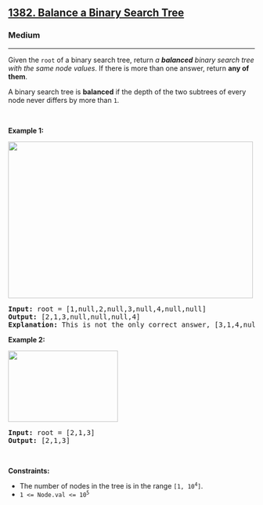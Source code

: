 <h2><a href="https://leetcode.com/problems/balance-a-binary-search-tree/">1382. Balance a Binary Search Tree</a></h2><h3>Medium</h3><hr><div style="user-select: auto;"><p style="user-select: auto;">Given the <code style="user-select: auto;">root</code> of a binary search tree, return <em style="user-select: auto;">a <strong style="user-select: auto;">balanced</strong> binary search tree with the same node values</em>. If there is more than one answer, return <strong style="user-select: auto;">any of them</strong>.</p>

<p style="user-select: auto;">A binary search tree is <strong style="user-select: auto;">balanced</strong> if the depth of the two subtrees of every node never differs by more than <code style="user-select: auto;">1</code>.</p>

<p style="user-select: auto;">&nbsp;</p>
<p style="user-select: auto;"><strong style="user-select: auto;">Example 1:</strong></p>
<img alt="" src="https://assets.leetcode.com/uploads/2021/08/10/balance1-tree.jpg" style="width: 500px; height: 319px; user-select: auto;">
<pre style="user-select: auto;"><strong style="user-select: auto;">Input:</strong> root = [1,null,2,null,3,null,4,null,null]
<strong style="user-select: auto;">Output:</strong> [2,1,3,null,null,null,4]
<b style="user-select: auto;">Explanation:</b> This is not the only correct answer, [3,1,4,null,2] is also correct.
</pre>

<p style="user-select: auto;"><strong style="user-select: auto;">Example 2:</strong></p>
<img alt="" src="https://assets.leetcode.com/uploads/2021/08/10/balanced2-tree.jpg" style="width: 224px; height: 145px; user-select: auto;">
<pre style="user-select: auto;"><strong style="user-select: auto;">Input:</strong> root = [2,1,3]
<strong style="user-select: auto;">Output:</strong> [2,1,3]
</pre>

<p style="user-select: auto;">&nbsp;</p>
<p style="user-select: auto;"><strong style="user-select: auto;">Constraints:</strong></p>

<ul style="user-select: auto;">
	<li style="user-select: auto;">The number of nodes in the tree is in the range <code style="user-select: auto;">[1, 10<sup style="user-select: auto;">4</sup>]</code>.</li>
	<li style="user-select: auto;"><code style="user-select: auto;">1 &lt;= Node.val &lt;= 10<sup style="user-select: auto;">5</sup></code></li>
</ul>
</div>